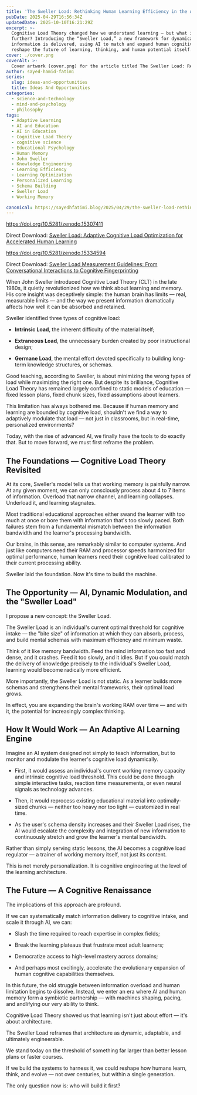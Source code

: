 ```yaml
---
title: 'The Sweller Load: Rethinking Human Learning Efficiency in the Age of AI'
pubDate: 2025-04-29T16:56:34Z
updatedDate: 2025-10-10T16:21:29Z
excerpt: >-
  Cognitive Load Theory changed how we understand learning — but what if we could push it even
  further? Introducing the “Sweller Load,” a new framework for dynamically optimizing how
  information is delivered, using AI to match and expand human cognitive bandwidth. This could
  reshape the future of learning, thinking, and human potential itself.
cover: ./cover.png
coverAlt: >-
  Cover artwork (cover.png) for the article titled The Sweller Load: Rethinking Human Learning Efficiency in the Age of AI.
author: sayed-hamid-fatimi
series:
  slug: ideas-and-opportunities
  title: Ideas And Opportunities
categories:
  - science-and-technology
  - mind-and-psychology
  - philosophy
tags:
  - Adaptive Learning
  - AI and Education
  - AI in Education
  - Cognitive Load Theory
  - cognitive science
  - Educational Psychology
  - Human Memory
  - John Sweller
  - Knowledge Engineering
  - Learning Efficiency
  - Learning Optimization
  - Personalized Learning
  - Schema Building
  - Sweller Load
  - Working Memory

canonical: https://sayedhfatimi.blog/2025/04/29/the-sweller-load-rethinking-human-learning-efficiency-in-the-age-of-ai/
---
```


https://doi.org/10.5281/zenodo.15307411

Direct Download: [Sweller Load: Adaptive Cognitive Load Optimization for Accelerated Human Learning](/assets/docs/Sweller_Load__Adaptive_Cognitive_Load_Optimization_for_Accelerated_Human_Learning.pdf)

https://doi.org/10.5281/zenodo.15334594

Direct Download: [Sweller Load Measurement Guidelines: From Conversational Interactions to Cognitive Fingerprinting](/assets/docs/Sweller_Load_Measurement_Guidelines__From_Conversational_Interactions_to_Cognitive_Fingerprinting.pdf)

When John Sweller introduced Cognitive Load Theory (CLT) in the late 1980s, it quietly revolutionized how we think about learning and memory. His core insight was deceptively simple: the human brain has limits — real, measurable limits — and the way we present information dramatically affects how well it can be absorbed and retained.

Sweller identified three types of cognitive load:

- **Intrinsic Load**, the inherent difficulty of the material itself;

- **Extraneous Load**, the unnecessary burden created by poor instructional design;

- **Germane Load**, the mental effort devoted specifically to building long-term knowledge structures, or schemas.

Good teaching, according to Sweller, is about minimizing the wrong types of load while maximizing the right one. But despite its brilliance, Cognitive Load Theory has remained largely confined to static models of education — fixed lesson plans, fixed chunk sizes, fixed assumptions about learners.

This limitation has always bothered me. Because if human memory and learning are bounded by cognitive load, shouldn't we find a way to adaptively modulate that load — not just in classrooms, but in real-time, personalized environments?

Today, with the rise of advanced AI, we finally have the tools to do exactly that. But to move forward, we must first reframe the problem.

## The Foundations — Cognitive Load Theory Revisited

At its core, Sweller's model tells us that working memory is painfully narrow. At any given moment, we can only consciously process about 4 to 7 items of information. Overload that narrow channel, and learning collapses. Underload it, and learning stagnates.

Most traditional educational approaches either swand the learner with too much at once or bore them with information that's too slowly paced. Both failures stem from a fundamental mismatch between the information bandwidth and the learner's processing bandwidth.

Our brains, in this sense, are remarkably similar to computer systems. And just like computers need their RAM and processor speeds harmonized for optimal performance, human learners need their cognitive load calibrated to their current processing ability.

Sweller laid the foundation. Now it's time to build the machine.

## The Opportunity — AI, Dynamic Modulation, and the "Sweller Load"

I propose a new concept: the Sweller Load.

The Sweller Load is an individual's current optimal threshold for cognitive intake — the "bite size" of information at which they can absorb, process, and build mental schemas with maximum efficiency and minimum waste.

Think of it like memory bandwidth. Feed the mind information too fast and dense, and it crashes. Feed it too slowly, and it idles. But if you could match the delivery of knowledge precisely to the individual's Sweller Load, learning would become radically more efficient.

More importantly, the Sweller Load is not static. As a learner builds more schemas and strengthens their mental frameworks, their optimal load grows.

In effect, you are expanding the brain's working RAM over time — and with it, the potential for increasingly complex thinking.

## How It Would Work — An Adaptive AI Learning Engine

Imagine an AI system designed not simply to teach information, but to monitor and modulate the learner's cognitive load dynamically.

- First, it would assess an individual's current working memory capacity and intrinsic cognitive load threshold. This could be done through simple interactive tasks, reaction time measurements, or even neural signals as technology advances.

- Then, it would reprocess existing educational material into optimally-sized chunks — neither too heavy nor too light — customized in real time.

- As the user's schema density increases and their Sweller Load rises, the AI would escalate the complexity and integration of new information to continuously stretch and grow the learner's mental bandwidth.

Rather than simply serving static lessons, the AI becomes a cognitive load regulator — a trainer of working memory itself, not just its content.

This is not merely personalization. It is cognitive engineering at the level of the learning architecture.

## The Future — A Cognitive Renaissance

The implications of this approach are profound.

If we can systematically match information delivery to cognitive intake, and scale it through AI, we can:

- Slash the time required to reach expertise in complex fields;

- Break the learning plateaus that frustrate most adult learners;

- Democratize access to high-level mastery across domains;

- And perhaps most excitingly, accelerate the evolutionary expansion of human cognitive capabilities themselves.

In this future, the old struggle between information overload and human limitation begins to dissolve. Instead, we enter an era where AI and human memory form a symbiotic partnership — with machines shaping, pacing, and andlifying our very ability to think.

Cognitive Load Theory showed us that learning isn't just about effort — it's about architecture.

The Sweller Load reframes that architecture as dynamic, adaptable, and ultimately engineerable.

We stand today on the threshold of something far larger than better lesson plans or faster courses.

If we build the systems to harness it, we could reshape how humans learn, think, and evolve — not over centuries, but within a single generation.

The only question now is: who will build it first?
